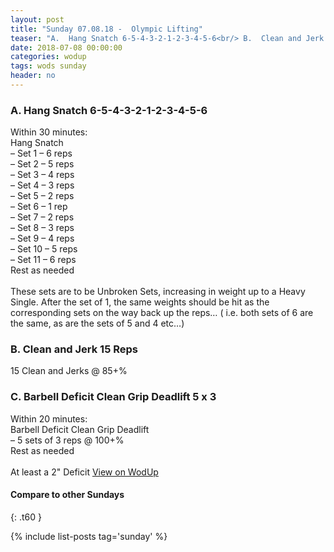 ```yaml
---
layout: post
title: "Sunday 07.08.18 -  Olympic Lifting"
teaser: "A.  Hang Snatch 6-5-4-3-2-1-2-3-4-5-6<br/> B.  Clean and Jerk 15 Reps<br/> C.  Barbell Deficit Clean Grip Deadlift 5 x 3"
date: 2018-07-08 00:00:00
categories: wodup
tags: wods sunday
header: no
---
```



<h3>A.  Hang Snatch 6-5-4-3-2-1-2-3-4-5-6</h3>
Within 30 minutes:<br/>
Hang Snatch<br/>– Set 1 – 6 reps <br/>– Set 2 – 5 reps <br/>– Set 3 – 4 reps <br/>– Set 4 – 3 reps <br/>– Set 5 – 2 reps <br/>– Set 6 – 1 rep <br/>– Set 7 – 2 reps <br/>– Set 8 – 3 reps <br/>– Set 9 – 4 reps <br/>– Set 10 – 5 reps <br/>– Set 11 – 6 reps <br/>Rest as needed<br/><br/>These sets are to be Unbroken Sets, increasing in weight up to a Heavy Single.  After the set of 1, the same weights should be hit as the corresponding sets on the way back up the reps… ( i.e. both sets of 6 are the same, as are the sets of 5 and 4 etc…)
<h3>B.  Clean and Jerk 15 Reps</h3>
15 Clean and Jerks @ 85+%<br/>
<h3>C.  Barbell Deficit Clean Grip Deadlift 5 x 3</h3>
Within 20 minutes:<br/>
Barbell Deficit Clean Grip Deadlift<br/>– 5 sets of 3 reps  @ 100+%<br/>Rest as needed<br/><br/>At least a 2" Deficit
<a href="https://www.wodup.com/gyms/asphodel/wods/7539" target="blank">View on WodUp</a>


#### Compare to other Sundays
{: .t60 }

{% include list-posts tag='sunday' %}